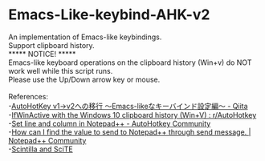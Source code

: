 # Emacs-Like-keybind-AHK-v2
An implementation of Emacs-like keybindings.<br>
Support clipboard history.<br>
***** NOTICE! *****<br>
Emacs-like keyboard operations on the clipboard history (Win+v) do NOT work well while this script runs.<br>
Please use the Up/Down arrow key or mouse.<br>
<br>
References:<br>
-[AutoHotKey v1->v2への移行 ～Emacs-likeなキーバインド設定編～ - Qiita](https://qiita.com/asublue/items/0e3fad2667545793466d)<br>
-[IfWinActive with the Windows 10 clipboard history (Win+V) : r/AutoHotkey](https://www.reddit.com/r/AutoHotkey/comments/11lro53/ifwinactive_with_the_windows_10_clipboard_history/)<br>
-[Set line and column in Notepad++ - AutoHotkey Community](https://www.autohotkey.com/boards/viewtopic.php?t=56096)<br>
-[How can I find the value to send to Notepad++ through send message. | Notepad++ Community](https://community.notepad-plus-plus.org/topic/24412/how-can-i-find-the-value-to-send-to-notepad-through-send-message/6)<br>
-[Scintilla and SciTE](https://www.scintilla.org/index.html)<br>
